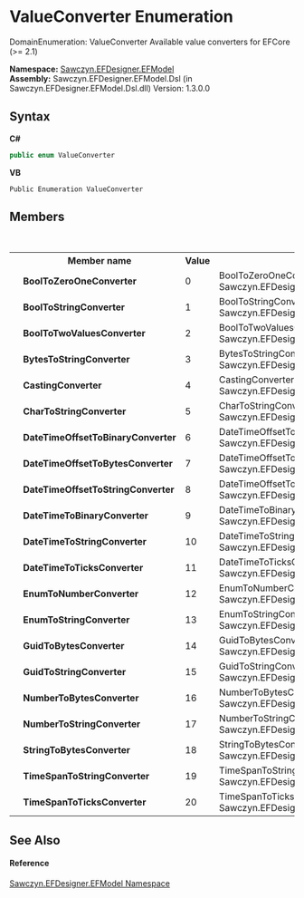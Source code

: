 # ValueConverter Enumeration
 

DomainEnumeration: ValueConverter Available value converters for EFCore (>= 2.1)

**Namespace:**&nbsp;<a href="N_Sawczyn_EFDesigner_EFModel">Sawczyn.EFDesigner.EFModel</a><br />**Assembly:**&nbsp;Sawczyn.EFDesigner.EFModel.Dsl (in Sawczyn.EFDesigner.EFModel.Dsl.dll) Version: 1.3.0.0

## Syntax

**C#**<br />
``` C#
public enum ValueConverter
```

**VB**<br />
``` VB
Public Enumeration ValueConverter
```


## Members
&nbsp;<table><tr><th></th><th>Member name</th><th>Value</th><th>Description</th></tr><tr><td /><td target="F:Sawczyn.EFDesigner.EFModel.ValueConverter.BoolToZeroOneConverter">**BoolToZeroOneConverter**</td><td>0</td><td>BoolToZeroOneConverter Description for Sawczyn.EFDesigner.EFModel.ValueConverter.BoolToZeroOneConverter</td></tr><tr><td /><td target="F:Sawczyn.EFDesigner.EFModel.ValueConverter.BoolToStringConverter">**BoolToStringConverter**</td><td>1</td><td>BoolToStringConverter Description for Sawczyn.EFDesigner.EFModel.ValueConverter.BoolToStringConverter</td></tr><tr><td /><td target="F:Sawczyn.EFDesigner.EFModel.ValueConverter.BoolToTwoValuesConverter">**BoolToTwoValuesConverter**</td><td>2</td><td>BoolToTwoValuesConverter Description for Sawczyn.EFDesigner.EFModel.ValueConverter.BoolToTwoValuesConverter</td></tr><tr><td /><td target="F:Sawczyn.EFDesigner.EFModel.ValueConverter.BytesToStringConverter">**BytesToStringConverter**</td><td>3</td><td>BytesToStringConverter Description for Sawczyn.EFDesigner.EFModel.ValueConverter.BytesToStringConverter</td></tr><tr><td /><td target="F:Sawczyn.EFDesigner.EFModel.ValueConverter.CastingConverter">**CastingConverter**</td><td>4</td><td>CastingConverter Description for Sawczyn.EFDesigner.EFModel.ValueConverter.CastingConverter</td></tr><tr><td /><td target="F:Sawczyn.EFDesigner.EFModel.ValueConverter.CharToStringConverter">**CharToStringConverter**</td><td>5</td><td>CharToStringConverter Description for Sawczyn.EFDesigner.EFModel.ValueConverter.CharToStringConverter</td></tr><tr><td /><td target="F:Sawczyn.EFDesigner.EFModel.ValueConverter.DateTimeOffsetToBinaryConverter">**DateTimeOffsetToBinaryConverter**</td><td>6</td><td>DateTimeOffsetToBinaryConverter Description for Sawczyn.EFDesigner.EFModel.ValueConverter.DateTimeOffsetToBinaryConverter</td></tr><tr><td /><td target="F:Sawczyn.EFDesigner.EFModel.ValueConverter.DateTimeOffsetToBytesConverter">**DateTimeOffsetToBytesConverter**</td><td>7</td><td>DateTimeOffsetToBytesConverter Description for Sawczyn.EFDesigner.EFModel.ValueConverter.DateTimeOffsetToBytesConverter</td></tr><tr><td /><td target="F:Sawczyn.EFDesigner.EFModel.ValueConverter.DateTimeOffsetToStringConverter">**DateTimeOffsetToStringConverter**</td><td>8</td><td>DateTimeOffsetToStringConverter Description for Sawczyn.EFDesigner.EFModel.ValueConverter.DateTimeOffsetToStringConverter</td></tr><tr><td /><td target="F:Sawczyn.EFDesigner.EFModel.ValueConverter.DateTimeToBinaryConverter">**DateTimeToBinaryConverter**</td><td>9</td><td>DateTimeToBinaryConverter Description for Sawczyn.EFDesigner.EFModel.ValueConverter.DateTimeToBinaryConverter</td></tr><tr><td /><td target="F:Sawczyn.EFDesigner.EFModel.ValueConverter.DateTimeToStringConverter">**DateTimeToStringConverter**</td><td>10</td><td>DateTimeToStringConverter Description for Sawczyn.EFDesigner.EFModel.ValueConverter.DateTimeToStringConverter</td></tr><tr><td /><td target="F:Sawczyn.EFDesigner.EFModel.ValueConverter.DateTimeToTicksConverter">**DateTimeToTicksConverter**</td><td>11</td><td>DateTimeToTicksConverter Description for Sawczyn.EFDesigner.EFModel.ValueConverter.DateTimeToTicksConverter</td></tr><tr><td /><td target="F:Sawczyn.EFDesigner.EFModel.ValueConverter.EnumToNumberConverter">**EnumToNumberConverter**</td><td>12</td><td>EnumToNumberConverter Description for Sawczyn.EFDesigner.EFModel.ValueConverter.EnumToNumberConverter</td></tr><tr><td /><td target="F:Sawczyn.EFDesigner.EFModel.ValueConverter.EnumToStringConverter">**EnumToStringConverter**</td><td>13</td><td>EnumToStringConverter Description for Sawczyn.EFDesigner.EFModel.ValueConverter.EnumToStringConverter</td></tr><tr><td /><td target="F:Sawczyn.EFDesigner.EFModel.ValueConverter.GuidToBytesConverter">**GuidToBytesConverter**</td><td>14</td><td>GuidToBytesConverter Description for Sawczyn.EFDesigner.EFModel.ValueConverter.GuidToBytesConverter</td></tr><tr><td /><td target="F:Sawczyn.EFDesigner.EFModel.ValueConverter.GuidToStringConverter">**GuidToStringConverter**</td><td>15</td><td>GuidToStringConverter Description for Sawczyn.EFDesigner.EFModel.ValueConverter.GuidToStringConverter</td></tr><tr><td /><td target="F:Sawczyn.EFDesigner.EFModel.ValueConverter.NumberToBytesConverter">**NumberToBytesConverter**</td><td>16</td><td>NumberToBytesConverter Description for Sawczyn.EFDesigner.EFModel.ValueConverter.NumberToBytesConverter</td></tr><tr><td /><td target="F:Sawczyn.EFDesigner.EFModel.ValueConverter.NumberToStringConverter">**NumberToStringConverter**</td><td>17</td><td>NumberToStringConverter Description for Sawczyn.EFDesigner.EFModel.ValueConverter.NumberToStringConverter</td></tr><tr><td /><td target="F:Sawczyn.EFDesigner.EFModel.ValueConverter.StringToBytesConverter">**StringToBytesConverter**</td><td>18</td><td>StringToBytesConverter Description for Sawczyn.EFDesigner.EFModel.ValueConverter.StringToBytesConverter</td></tr><tr><td /><td target="F:Sawczyn.EFDesigner.EFModel.ValueConverter.TimeSpanToStringConverter">**TimeSpanToStringConverter**</td><td>19</td><td>TimeSpanToStringConverter Description for Sawczyn.EFDesigner.EFModel.ValueConverter.TimeSpanToStringConverter</td></tr><tr><td /><td target="F:Sawczyn.EFDesigner.EFModel.ValueConverter.TimeSpanToTicksConverter">**TimeSpanToTicksConverter**</td><td>20</td><td>TimeSpanToTicksConverter Description for Sawczyn.EFDesigner.EFModel.ValueConverter.TimeSpanToTicksConverter</td></tr></table>

## See Also


#### Reference
<a href="N_Sawczyn_EFDesigner_EFModel">Sawczyn.EFDesigner.EFModel Namespace</a><br />